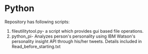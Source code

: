 # Python
Repository has following scripts:
1) fileutilitytool.py- a script which provides gui based file operations.
2) python_pi- Analyzes person's personality using IBM Watson's personality insight API through his/her tweets. Details included in                       Read_before_starting.txt
